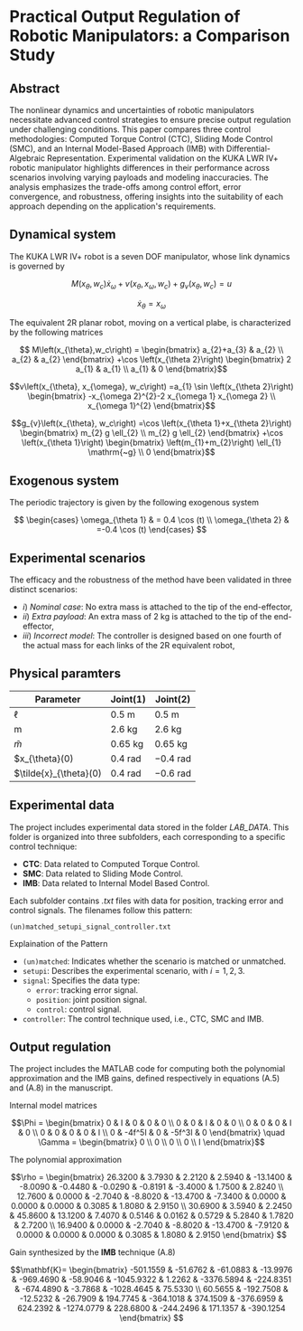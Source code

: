 # Practical Output Regulation of Robotic Manipulators: a Comparison Study

## Abstract

The nonlinear dynamics and uncertainties of robotic manipulators necessitate advanced control strategies to ensure precise output regulation under challenging conditions. This paper compares three control methodologies: Computed Torque Control (CTC), Sliding Mode Control (SMC), and an Internal Model-Based Approach (IMB) with Differential-Algebraic Representation. Experimental validation on the KUKA LWR IV+ robotic manipulator highlights differences in their performance across scenarios involving varying payloads and modeling inaccuracies. The analysis emphasizes the trade-offs among control effort, error convergence, and robustness, offering insights into the suitability of each approach depending on the application's requirements.

## Dynamical system

The KUKA LWR IV+ robot is a seven DOF manipulator, whose link dynamics is governed by

$$    
M\left(x_{\theta},w_c\right) \dot{x}_{\omega}+v\left(x_{\theta}, x_{\omega},w_c\right)+g_{v}\left(x_{\theta},w_c\right) = u
$$

$$ 
\dot{x}_{\theta} = x_{\omega}
$$

The equivalent 2R planar robot, moving on a vertical plabe, is characterized by the following matrices

$$ 
M\left(x_{\theta},w_c\right)  =
\begin{bmatrix}
a_{2}+a_{3} & a_{2} \\
a_{2} & a_{2}
\end{bmatrix} +\cos \left(x_{\theta 2}\right)
\begin{bmatrix}
2 a_{1} & a_{1} \\
a_{1} & 0
\end{bmatrix}$$

$$v\left(x_{\theta}, x_{\omega}, w_c\right) =a_{1} \sin \left(x_{\theta 2}\right)
\begin{bmatrix}
-x_{\omega 2}^{2}-2 x_{\omega 1} x_{\omega 2} \\
x_{\omega 1}^{2}
\end{bmatrix}$$

$$g_{v}\left(x_{\theta}, w_c\right) =\cos \left(x_{\theta 1}+x_{\theta 2}\right)
\begin{bmatrix}
m_{2} g \ell_{2} \\
m_{2} g \ell_{2}
\end{bmatrix}
+\cos \left(x_{\theta 1}\right)
\begin{bmatrix}
\left(m_{1}+m_{2}\right) \ell_{1} \mathrm{~g} \\
0
\end{bmatrix}$$

## Exogenous system

The periodic trajectory is given by the following exogenous system

$$
\begin{cases}
\omega_{\theta 1} & = 0.4 \cos (t)  \\ 
\omega_{\theta 2} & =-0.4 \cos (t)
\end{cases}
$$

## Experimental scenarios

The efficacy and the robustness of the method have been validated in three distinct scenarios:

- $i)$ *Nominal case*: No extra mass is attached to the tip of the end-effector,    
- $ii)$ *Extra payload*: An extra mass of $2 \mathrm{~kg}$ is attached to the tip of the end-effector,
- $iii)$ *Incorrect model*: The controller is designed based on one fourth of the actual mass for each links of the $2 \mathrm{R}$ equivalent robot,


## Physical paramters

| Parameter        | Joint(1)       | Joint(2)       |
|------------------|----------------|----------------|
| $\ell$           | $0.5 \mathrm{~m}$ | $0.5 \mathrm{~m}$ |
| $\mathrm{m}$     | $2.6 \mathrm{~kg}$ | $2.6 \mathrm{~kg}$ |
| $\tilde{m}$      | $0.65 \mathrm{~kg}$ | $0.65 \mathrm{~kg}$ |
| $x_{\theta}(0)   | $0.4 \mathrm{~rad}$ | $-0.4 \mathrm{~rad}$ |
| $\tilde{x}_{\theta}(0)   | $0.4 \mathrm{~rad}$ | $-0.6 \mathrm{~rad}$ |

## Experimental data

The project includes experimental data stored in the folder *LAB_DATA*. This folder is organized into three subfolders, each corresponding to a specific control technique:
- **CTC**: Data related to Computed Torque Control.
- **SMC**: Data related to Sliding Mode Control.
- **IMB**: Data related to Internal Model Based Control.

Each subfolder contains *.txt* files with data for position, tracking error and control signals. The filenames follow this pattern:

    (un)matched_setupi_signal_controller.txt

Explaination of the Pattern
- `(un)matched`: Indicates whether the scenario is matched or unmatched.
- `setupi`: Describes the experimental scenario, with $i={1,2,3}$.
- `signal`: Specifies the data type:
    - `error`: tracking error signal.
    - `position`: joint position signal.
    - `control`: control signal.
- `controller`: The control technique used, i.e., CTC, SMC and IMB.


## Output regulation

The project includes the MATLAB code for computing both the polynomial approximation and the IMB gains, defined respectively in equations (A.5) and (A.8) in the manuscript.


Internal model matrices

$$\Phi =
\begin{bmatrix}
    0 & I & 0 & 0 & 0 \\
    0 & 0 & I & 0 & 0 \\
    0 & 0 & 0 & I & 0 \\
    0 & 0 & 0 & 0 & I \\
    0 & -4f^5I & 0 & -5f^3I & 0
\end{bmatrix}
\quad
\Gamma =
\begin{bmatrix}
    0 \\ 0 \\ 0 \\ 0 \\ I
\end{bmatrix}$$

The polynomial approximation

$$\rho = 
\begin{bmatrix}
26.3200 & 3.7930 & 2.2120 & 2.5940 & -13.1400 & -8.0090 & -0.4480 & -0.0290 & -0.8191 & -3.4000 & 1.7500 & 2.8240 \\
12.7600 & 0.0000 & -2.7040 & -8.8020 & -13.4700 & -7.3400 & 0.0000 & 0.0000 & 0.0000 & 0.3085 & 1.8080 & 2.9150 \\
30.6900 & 3.5940 & 2.2450 & 45.8600 & 13.1200 & 7.4070 & 0.5146 & 0.0162 & 0.5729 & 5.2840 & 1.7820 & 2.7200 \\
16.9400 & 0.0000 & -2.7040 & -8.8020 & -13.4700 & -7.9120 & 0.0000 & 0.0000 & 0.0000 & 0.3085 & 1.8080 & 2.9150
\end{bmatrix}
$$

Gain synthesized by the **IMB** technique (A.8)

$$\mathbf{K}=
\begin{bmatrix}
    -501.1559 & -51.6762 & -61.0883 & -13.9976 & -969.4690 & -58.9046 & -1045.9322 & 1.2262 & -3376.5894 & -224.8351 & -674.4890 & -3.7868 & -1028.4645 & 75.5330 \\
    60.5655 & -192.7508 & -12.5232 & -26.7909 & 194.7745 & -364.1018 & 374.1509 & -376.6959 & 624.2392 & -1274.0779 & 228.6800 & -244.2496 & 171.1357 & -390.1254
\end{bmatrix}
$$




